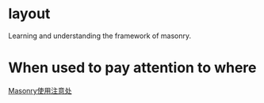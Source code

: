 # layout
Learning and understanding the framework of masonry.
# When used to pay attention to where
[Masonry使用注意处](http://my.oschina.net/sttman/blog/611021)
